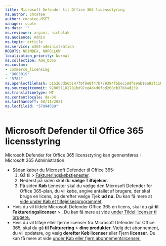 ```yaml
---
title: Microsoft Defender til Office 365 licensstyring
ms.author: cmcatee
author: cmcatee-MSFT
manager: scotv
ms.date: ''
ms.reviewer: argani, nicholak
ms.audience: Admin
ms.topic: article
ms.service: o365-administration
ROBOTS: NOINDEX, NOFOLLOW
localization_priority: Normal
ms.collection: Adm_O365
ms.custom:
- commerce_licensing
- "9003019"
- "5782"
ms.openlocfilehash: 515263d56b147f0f0e0f47b779394f5bec50df89ab1ea93fc1042384270a2ba3
ms.sourcegitcommit: 920051182781bd97ce4d4d6fbd268cb37b84d239
ms.translationtype: MT
ms.contentlocale: da-DK
ms.lasthandoff: 08/11/2021
ms.locfileid: "57894589"
---
```

# <a name="microsoft-defender-for-office-365-license-management"></a>Microsoft Defender til Office 365 licensstyring

Microsoft Defender for Office 365 licensstyring kan gennemføres i Microsoft 365 Administration.

- Sådan køber du Microsoft Defender til Office 365:
    1. Gå til  >  [Faktureringskøbstjenester](https://go.microsoft.com/fwlink/p/?linkid=868433).
    2. Nederst på siden skal du **vælge Tilføjelser**.
    3. På siden **Køb** tjenester skal du vælge den Microsoft Defender for Office 365-plan, du vil købe, angive antallet af brugere, der skal bruge en licens, og derefter vælge Tjek **ud nu.** Du kan få mere at [vide under Køb et tilføjelsesprogrammet](https://docs.microsoft.com/microsoft-365/commerce/buy-or-edit-an-add-on).
- Hvis du vil tildele Microsoft Defender Office 365 en licens, skal du gå **til Faktureringslicenser**  >  . Du kan få mere at vide [under Tildel licenser til brugere.](https://docs.microsoft.com/microsoft-365/admin/manage/assign-licenses-to-users)
- Hvis du vil tilføje eller fjerne licenser fra Microsoft Defender for Office 365, skal du gå **til Fakturering**  >  **dine produkter.** Vælg det abonnement, du vil opdatere, og vælg **derefter Køb licenser** eller Fjern **licenser**. Du kan få mere at vide [under Køb eller fjern abonnementslicenser.](https://docs.microsoft.com/microsoft-365/commerce/licenses/buy-licenses)